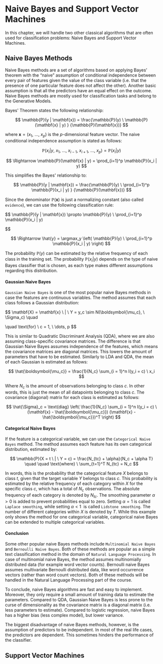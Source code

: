 # Naive Bayes and Support Vector Machines

In this chapter, we will handle two other classical algorithms that are often used for classification problems: Naive Bayes and Support Vector Machines.  

## Naive Bayes Methods

Naive Bayes methods are a set of algorithms based on applying Bayes’ theorem with the “naive” assumption of conditional independence between every pair of features given the value of the class variable (i.e. that the presence of one particular feature does not affect the other). Another basic assumption is that all the predictors have an equal effect on the outcome. Naive Bayes methods are mostly used for classification tasks and belong to the Generative Models. 

Bayes' Theorem states the following relationship:

$$
\mathbb{P}(y | \mathbf{x}) = \frac{\mathbb{P}(y) \ \mathbb{P}(\mathbf{x} | y) }
{\mathbb{P}(\mathbf{x})}
$$

where $\mathbf{x} = (x_1, \ \dots, \ x_p)$ is the $p$-dimensional feature vector. The naive conditional independence assumption is stated as follows:

$$
\mathbb{P}(x_i | y, \ x_1, \ \dots, \ x_{i-1}, \ x_{i+1}, \ \dots, \ x_{p}  )
= \mathbb{P}(x_i | y)
$$

$$
\Rightarrow \mathbb{P}(\mathbf{x} | y) = \prod_{i=1}^p \mathbb{P}(x_i | y)
$$

This simplifies the Bayes' relationship to:

$$
\mathbb{P}(y | \mathbf{x}) = \frac{\mathbb{P}(y) \ \prod_{i=1}^p \mathbb{P}(x_i | y) }
{\mathbb{P}(\mathbf{x})}
$$

Since the denominator $\mathbb{P}(\mathbf{x})$ is just a normalizing constant (also called `evidence`), we can use the following classification rule:

$$
\mathbb{P}(y | \mathbf{x}) \propto \mathbb{P}(y) \ \prod_{i=1}^p \mathbb{P}(x_i | y) 

$$

$$
\Rightarrow \hat{y} = \argmax_y \left( 
\mathbb{P}(y) \ \prod_{i=1}^p \mathbb{P}(x_i | y) 
\right)
$$

The probability $\mathbb{P}(y)$ can be estimated by the relative frequency of each class in the training set. The probability $\mathbb{P}(x_i | y)$ depends on the type of naive Bayes classifier that is chosen, as each type makes different assumptions regarding this distribution. 



#### Gaussian Naive Bayes



`Gaussian Naive Bayes` is one of the most popular naive Bayes methods in case the features are continuous variables. The method assumes that each class follows a Gaussian distribution:

$$
\mathbf{X} = \mathbf{x} \ | \ Y = y_c  \sim N(\boldsymbol{\mu_c}, \ \Sigma_c) \quad 

\quad \text{for} \ c = 1, \ \dots, p
$$

This is similar to Quadratic Discriminant Analysis (QDA), where we are also assuming class-specific covariance matrices. The difference is that Gaussian Naive Bayes assumes independence of the features, which means the covariance matrices are diagonal matrices. This lowers the amount of parameters that have to be estimated. Similarly to LDA and QDA, the mean of each Gaussian is estimated as follows:

$$
\hat{\boldsymbol{\mu_c}} = \frac{1}{N_c} \sum_{i = 1}^n I(y_i = c) \ x_i
$$

Where $N_c$ is the amount of observations belonging to class $c$. In other words, this is just the mean of all datapoints belonging to class $c$. The covariance (diagonal) matrix for each class is estimated as follows:

$$
\hat{\Sigma}_c = \text{diag} \left( \frac{1}{N_c} \sum_{i = 1}^n I(y_i = c) \ 
(\mathbf{x} - \hat{\boldsymbol{\mu_c}})
 (\mathbf{x} - \hat{\boldsymbol{\mu_c}})^T \right)
$$

#### Categorical Naive Bayes

If the feature is a categorical variable, we can use the `Categorical Naive Bayes` method. The method assumes each feature has its own categorical distribution, estimated by:

$$
\mathbb{P}(X = t \ | \ Y = c) = \frac{N_{tc} + \alpha}{N_c + \alpha T} \quad \quad 
\text{where} \ \sum_{t=1}^T N_{tc} = N_c
$$

In words, this is the probability that the categorical feature $X$ belongs to class $t$, given that the target variable $Y$ belongs to class $c$. This probability is estimated by the relative frequency of each category within $X$ for the specific class $c$, which has a total of $N_c$ observations. The absolute frequency of each category is denoted by $N_{tc}$. The smoothing parameter $\alpha > 0$ is added to prevent probabilities equal to zero. Setting $\alpha = 1$ is called `Laplace smoothing`, while setting $\alpha < 1$  is called `Lidstone smoothing`. The number of different categories within $X$ is denoted by $T$. While this example only shows the method for one categorical variable, categorical naive Bayes can be extended to multiple categorical variables. 



#### Conclusion



Some other popular naive Bayes methods include `Multinomial Naive Bayes` and `Bernoulli Naive Bayes`. Both of these methods are popular as a simple text classification method in the domain of `Natural Language Processing`. In case of multinomial naive Bayes, the method assumes multinomially distributed data (for example word vector counts). Bernoulli naive Bayes assumes multivariate Bernoulli distributed data, like word occurrence vectors (rather than word count vectors). Both of these methods will be handled in the Natural Language Processing part of the course. 



To conclude, naive Bayes algorithms are fast and easy to implement. Moreover, they only require a small amount of training data to estimate the parameters. Compared to QDA, Gaussian Naive Bayes is less prone to the curse of dimensionality as the covariance matrix is a diagonal matrix (i.e. less parameters to estimate). Compared to logistic regression, naive Bayes has a higher bias (less complex model), but lower variance.



The biggest disadvantage of naive Bayes methods, however, is the assumption of predictors to be independent. In most of the real life cases, the predictors are dependent. This sometimes hinders the performance of the classifier. 



## Support Vector Machines

